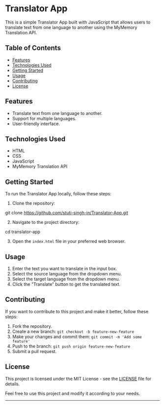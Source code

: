 # Translator App

This is a simple Translator App built with JavaScript that allows users to translate text from one language to another using the MyMemory Translation API.

## Table of Contents

- [Features](#features)
- [Technologies Used](#technologies-used)
- [Getting Started](#getting-started)
- [Usage](#usage)
- [Contributing](#contributing)
- [License](#license)

## Features

- Translate text from one language to another.
- Support for multiple languages.
- User-friendly interface.

## Technologies Used

- HTML
- CSS
- JavaScript
- MyMemory Translation API

## Getting Started

To run the Translator App locally, follow these steps:

1. Clone the repository:

git clone https://github.com/stuti-singh-in/Translator-App.git


2. Navigate to the project directory:

cd translator-app


3. Open the `index.html` file in your preferred web browser.

## Usage

1. Enter the text you want to translate in the input box.
2. Select the source language from the dropdown menu.
3. Select the target language from the dropdown menu.
4. Click the "Translate" button to get the translated text.

## Contributing

If you want to contribute to this project and make it better, follow these steps:

1. Fork the repository.
2. Create a new branch: `git checkout -b feature-new-feature`
3. Make your changes and commit them: `git commit -m 'Add some feature'`
4. Push to the branch: `git push origin feature-new-feature`
5. Submit a pull request.

## License

This project is licensed under the MIT License - see the [LICENSE](LICENSE) file for details.

Feel free to use this project and modify it according to your needs.

---


